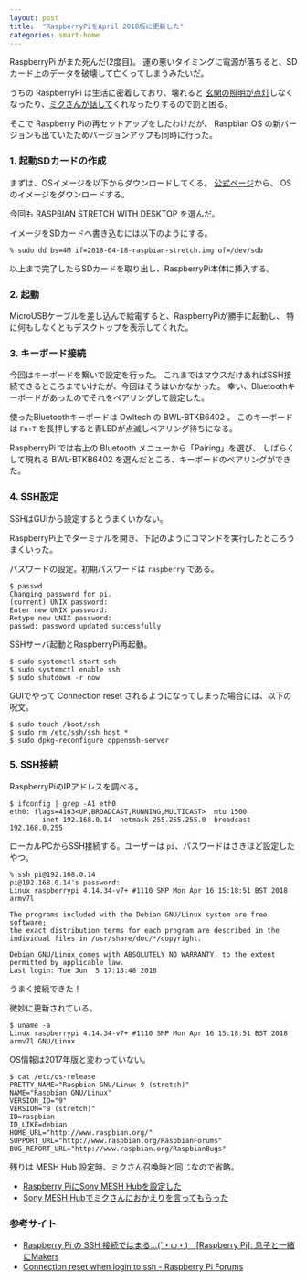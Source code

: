 ```yaml
---
layout: post
title:  "RaspberryPiをApril 2018版に更新した"
categories: smart-home
---
```


RaspberryPi がまた死んだ(2度目)。
運の悪いタイミングに電源が落ちると、SDカード上のデータを破壊して亡くってしまうみたいだ。

うちの RaspberryPi は生活に密着しており、壊れると
[玄関の照明が点灯](/smart-home/2018/01/20/meshhub.html)しなくなったり、[ミクさんが話して](/smart-home/2018/03/12/raspberrypi-echo.html)くれなったりするので割と困る。

そこで Raspberry Piの再セットアップをしたわけだが、
Raspbian OS の新バージョンも出ていたためバージョンアップも同時に行った。

### 1. 起動SDカードの作成

まずは、OSイメージを以下からダウンロードしてくる。
[公式ページ](https://www.raspberrypi.org/downloads/raspbian/)から、
OSのイメージをダウンロードする。

今回も RASPBIAN STRETCH WITH DESKTOP を選んだ。

イメージをSDカードへ書き込むには以下のようにする。

```
% sudo dd bs=4M if=2018-04-18-raspbian-stretch.img of=/dev/sdb
```

以上まで完了したらSDカードを取り出し、RaspberryPi本体に挿入する。

### 2. 起動

MicroUSBケーブルを差し込んで給電すると、RaspberryPiが勝手に起動し、
特に何もしなくともデスクトップを表示してくれた。

### 3. キーボード接続

今回はキーボードを繋いで設定を行った。
これまではマウスだけあればSSH接続できるところまでいけたが、今回はそうはいかなかった。
幸い、Bluetoothキーボードがあったのでそれをペアリングして設定した。

使ったBluetoothキーボードは Owltech の BWL-BTKB6402 。
このキーボードは `Fn+T` を長押しすると青LEDが点滅しペアリング待ちになる。

RaspberryPi では右上の Bluetooth メニューから「Pairing」を選び、
しばらくして現れる BWL-BTKB6402 を選んだところ、キーボードのペアリングができた。

### 4. SSH設定

SSHはGUIから設定するとうまくいかない。

RaspberryPi上でターミナルを開き、下記のようにコマンドを実行したところうまくいった。

パスワードの設定。初期パスワードは `raspberry` である。

```
$ passwd
Changing password for pi.
(current) UNIX password: 
Enter new UNIX password: 
Retype new UNIX password: 
passwd: password updated successfully
```

SSHサーバ起動とRaspberryPi再起動。

```
$ sudo systemctl start ssh
$ sudo systemctl enable ssh
$ sudo shutdown -r now
```

GUIでやって Connection reset されるようになってしまった場合には、以下の呪文。

```
$ sudo touch /boot/ssh
$ sudo rm /etc/ssh/ssh_host_*
$ sudo dpkg-reconfigure oppenssh-server
```


### 5. SSH接続

RaspberryPiのIPアドレスを調べる。

```
$ ifconfig | grep -A1 eth0
eth0: flags=4163<UP,BROADCAST,RUNNING,MULTICAST>  mtu 1500
        inet 192.168.0.14  netmask 255.255.255.0  broadcast 192.168.0.255
```

ローカルPCからSSH接続する。ユーザーは `pi`、パスワードはさきほど設定したやつ。

```
% ssh pi@192.168.0.14
pi@192.168.0.14's password: 
Linux raspberrypi 4.14.34-v7+ #1110 SMP Mon Apr 16 15:18:51 BST 2018 armv7l

The programs included with the Debian GNU/Linux system are free software;
the exact distribution terms for each program are described in the
individual files in /usr/share/doc/*/copyright.

Debian GNU/Linux comes with ABSOLUTELY NO WARRANTY, to the extent
permitted by applicable law.
Last login: Tue Jun  5 17:18:48 2018
```

うまく接続できた！

微妙に更新されている。

```
$ uname -a
Linux raspberrypi 4.14.34-v7+ #1110 SMP Mon Apr 16 15:18:51 BST 2018 armv7l GNU/Linux
```

OS情報は2017年版と変わっていない。

```
$ cat /etc/os-release 
PRETTY_NAME="Raspbian GNU/Linux 9 (stretch)"
NAME="Raspbian GNU/Linux"
VERSION_ID="9"
VERSION="9 (stretch)"
ID=raspbian
ID_LIKE=debian
HOME_URL="http://www.raspbian.org/"
SUPPORT_URL="http://www.raspbian.org/RaspbianForums"
BUG_REPORT_URL="http://www.raspbian.org/RaspbianBugs"
```

残りは MESH Hub 設定時、ミクさん召喚時と同じなので省略。

- [Raspberry PiにSony MESH Hubを設定した](/smart-home/2018/01/20/meshhub.html)
- [Sony MESH Hubでミクさんにおかえりを言ってもらった](/smart-home/2018/03/12/raspberrypi-echo.html)

### 参考サイト

- [Raspberry Pi の SSH 接続ではまる…(´・ω・)　[Raspberry Pi]: 息子と一緒にMakers](http://makers-with-myson.blog.so-net.ne.jp/2017-06-03)
- [Connection reset when login to ssh - Raspberry Pi Forums](https://www.raspberrypi.org/forums/viewtopic.php?t=206998)

